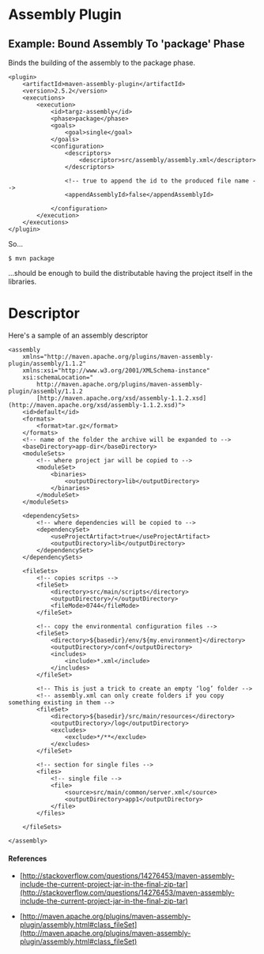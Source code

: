 # Assembly Plugin

## Example: Bound Assembly To 'package' Phase

Binds the building of the assembly to the package phase.

	<plugin>
	    <artifactId>maven-assembly-plugin</artifactId>
	    <version>2.5.2</version>
	    <executions>
		    <execution>
			    <id>targz-assembly</id>
			    <phase>package</phase>
			    <goals>
				    <goal>single</goal>
			    </goals>
			    <configuration>
				    <descriptors>
					    <descriptor>src/assembly/assembly.xml</descriptor>
				    </descriptors>

				    <!-- true to append the id to the produced file name -->
				    <appendAssemblyId>false</appendAssemblyId>

			    </configuration>
		    </execution>
	    </executions>
	</plugin>

So...

	$ mvn package

...should be enough to build the distributable having the project itself in the libraries.

# Descriptor

Here's a sample of an assembly descriptor

	<assembly 
		xmlns="http://maven.apache.org/plugins/maven-assembly-plugin/assembly/1.1.2" 
		xmlns:xsi="http://www.w3.org/2001/XMLSchema-instance"
	  	xsi:schemaLocation="
	  		http://maven.apache.org/plugins/maven-assembly-plugin/assembly/1.1.2 
	  		[http://maven.apache.org/xsd/assembly-1.1.2.xsd](http://maven.apache.org/xsd/assembly-1.1.2.xsd)">
		<id>default</id>	
		<formats>
			<format>tar.gz</format>
		</formats>
		<!-- name of the folder the archive will be expanded to -->
		<baseDirectory>app-dir</baseDirectory>
		<moduleSets>
			<!-- where project jar will be copied to -->	
			<moduleSet>
				<binaries>
					<outputDirectory>lib</outputDirectory>
				</binaries>
			</moduleSet>
		</moduleSets>

		<dependencySets>	
			<!-- where dependencies will be copied to -->
			<dependencySet>
				<useProjectArtifact>true</useProjectArtifact>
				<outputDirectory>lib</outputDirectory>
			</dependencySet>
		</dependencySets>

		<fileSets>
			<!-- copies scritps -->
			<fileSet>
				<directory>src/main/scripts</directory>
				<outputDirectory>/</outputDirectory>
				<fileMode>0744</fileMode>
			</fileSet>

			<!-- copy the environmental configuration files -->
			<fileSet>
				<directory>${basedir}/env/${my.environment}</directory>
				<outputDirectory>/conf</outputDirectory>
				<includes>
					<include>*.xml</include>
				</includes>			
			</fileSet>

			<!-- This is just a trick to create an empty ‘log’ folder -->
			<!-- assembly.xml can only create folders if you copy something existing in them -->
			<fileSet>
				<directory>${basedir}/src/main/resources</directory>
				<outputDirectory>/log</outputDirectory>
				<excludes>
					<exclude>*/**</exclude>
				</excludes>
			</fileSet>

            <!-- section for single files -->
            <files>
                <!-- single file -->
                <file>
                    <source>src/main/common/server.xml</source>
                    <outputDirectory>app1</outputDirectory>
                </file>
            </files>
	
		</fileSets>
	
	</assembly>

#### References

* [http://stackoverflow.com/questions/14276453/maven-assembly-include-the-current-project-jar-in-the-final-zip-tar](http://stackoverflow.com/questions/14276453/maven-assembly-include-the-current-project-jar-in-the-final-zip-tar)

* [http://maven.apache.org/plugins/maven-assembly-plugin/assembly.html#class_fileSet](http://maven.apache.org/plugins/maven-assembly-plugin/assembly.html#class_fileSet)

